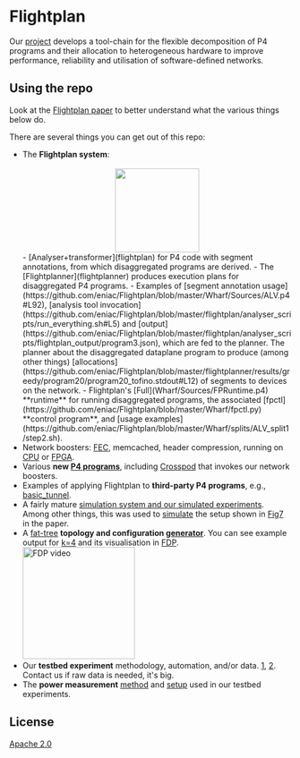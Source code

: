 # Flightplan
Our [project](https://flightplan.cis.upenn.edu/) develops a tool-chain for the flexible decomposition of P4 programs and their allocation to heterogeneous hardware to improve performance, reliability and utilisation of software-defined networks.

## Using the repo
Look at the [Flightplan paper](https://flightplan.cis.upenn.edu/flightplan.pdf)
to better understand what the various things below do.

There are several things you can get out of this repo:
- The **Flightplan system**:
    <center><br /> <img src="https://flightplan.cis.upenn.edu/outline.png" height="150"/></center>
    - [Analyser+transformer](flightplan) for P4 code with segment annotations, from which disaggregated programs are derived.
    - The [Flightplanner](flightplanner) produces execution plans for disaggregated P4 programs.
    - Examples of [segment annotation usage](https://github.com/eniac/Flightplan/blob/master/Wharf/Sources/ALV.p4#L92), [analysis tool invocation](https://github.com/eniac/Flightplan/blob/master/flightplan/analyser_scripts/run_everything.sh#L5) and [output](https://github.com/eniac/Flightplan/blob/master/flightplan/analyser_scripts/flightplan_output/program3.json), which are fed to the planner. The planner about the disaggregated dataplane program to produce (among other things) [allocations](https://github.com/eniac/Flightplan/blob/master/flightplanner/results/greedy/program20/program20_tofino.stdout#L12) of segments to devices on the network.
    - Flightplan's [Full](Wharf/Sources/FPRuntime.p4) **runtime** for running disaggregated programs, the associated [fpctl](https://github.com/eniac/Flightplan/blob/master/Wharf/fpctl.py) **control program**, and [usage examples](https://github.com/eniac/Flightplan/blob/master/Wharf/splits/ALV_split1/step2.sh).
- Network boosters: [FEC](https://flightplan.cis.upenn.edu/netcompute2018.pdf), memcached, header compression, running on [CPU](cpuBoosters) or [FPGA](FPGA).
- Various **new [P4 programs](Wharf/Sources/)**, including [Crosspod](https://github.com/eniac/Flightplan/blob/master/Wharf/splits/ALV_Complete/ALV_Complete.p4#L117) that invokes our network boosters.
- Examples of applying Flightplan to **third-party P4 programs**, e.g., [basic_tunnel](Wharf/splits3/ALV_bt/).
- A fairly mature [simulation system and our simulated experiments](Wharf). Among other things, this was used to [simulate](splits2/ALV_Complete_All/) the setup shown in [Fig7](https://flightplan.cis.upenn.edu/flightplan.pdf#figure.caption.13) in the paper.
- A [fat-tree](Wharf/ALV/README.md) **topology and configuration [generator](Wharf/generate_alv_network.py)**. You can see example output for [k=4](Wharf/bmv2/topologies/alv_k\=4.yml) and its visualisation in [FDP](https://drive.google.com/file/d/149YrRqJxQ6aNmO6FqlRTm5p4N_QvQ-U6/view?usp=sharing).
<br /><a href="https://drive.google.com/file/d/149YrRqJxQ6aNmO6FqlRTm5p4N_QvQ-U6/view" target="_blank"><img src="https://www.seas.upenn.edu/~nsultana/fdp.png" alt="FDP video" height="200"/></a>
- Our **testbed experiment** methodology, automation, and/or data.
[1](testing/README.md), [2](testing_docs).
Contact us if raw data is needed, it's big.
- The **power measurement** [method](power_measurements/README.md) and [setup](power_measurements/wemo_instructions.md) used in our testbed experiments.

## License
[Apache 2.0](LICENSE)

